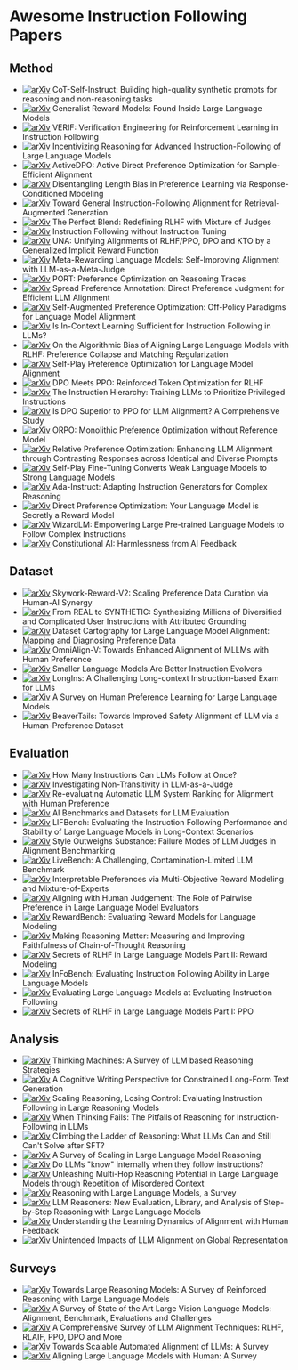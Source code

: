 # Awesome Instruction Following Papers

## Method

* [![arXiv](https://img.shields.io/badge/arXiv-2506.23235-red)](https://arxiv.org/abs/2507.23751) CoT-Self-Instruct: Building high-quality synthetic prompts for reasoning and non-reasoning tasks
* [![arXiv](https://img.shields.io/badge/arXiv-2506.23235-red)](https://arxiv.org/abs/2506.23235) Generalist Reward Models: Found Inside Large Language Models
* [![arXiv](https://img.shields.io/badge/arXiv-2506.09942-red)](https://arxiv.org/abs/2506.09942) VERIF: Verification Engineering for Reinforcement Learning in Instruction Following
* [![arXiv](https://img.shields.io/badge/arXiv-2506.01413-red)](https://arxiv.org/abs/2506.01413) Incentivizing Reasoning for Advanced Instruction-Following of Large Language Models
* [![arXiv](https://img.shields.io/badge/arXiv-2505.19241-red)](https://arxiv.org/abs/2505.19241) ActiveDPO: Active Direct Preference Optimization for Sample-Efficient Alignment
* [![arXiv](https://img.shields.io/badge/arXiv-2502.00814-red)](https://arxiv.org/abs/2502.00814) Disentangling Length Bias in Preference Learning via Response-Conditioned Modeling
* [![arXiv](https://img.shields.io/badge/arXiv-2410.09584-red)](https://arxiv.org/abs/2410.09584) Toward General Instruction-Following Alignment for Retrieval-Augmented Generation
* [![arXiv](https://img.shields.io/badge/arXiv-2409.20370-red)](https://arxiv.org/abs/2409.20370) The Perfect Blend: Redefining RLHF with Mixture of Judges
* [![arXiv](https://img.shields.io/badge/arXiv-2409.14254-red)](https://arxiv.org/abs/2409.14254) Instruction Following without Instruction Tuning
* [![arXiv](https://img.shields.io/badge/arXiv-2408.15339-red)](https://arxiv.org/abs/2408.15339) UNA: Unifying Alignments of RLHF/PPO, DPO and KTO by a Generalized Implicit Reward Function
* [![arXiv](https://img.shields.io/badge/arXiv-2407.19594-red)](https://arxiv.org/abs/2407.19594) Meta-Rewarding Language Models: Self-Improving Alignment with LLM-as-a-Meta-Judge
* [![arXiv](https://img.shields.io/badge/arXiv-2406.16061-red)](https://arxiv.org/abs/2406.16061) PORT: Preference Optimization on Reasoning Traces
* [![arXiv](https://img.shields.io/badge/arXiv-2406.04412-red)](https://arxiv.org/abs/2406.04412) Spread Preference Annotation: Direct Preference Judgment for Efficient LLM Alignment
* [![arXiv](https://img.shields.io/badge/arXiv-2405.20830-red)](https://arxiv.org/abs/2405.20830) Self-Augmented Preference Optimization: Off-Policy Paradigms for Language Model Alignment
* [![arXiv](https://img.shields.io/badge/arXiv-2405.19874-red)](https://arxiv.org/abs/2405.19874) Is In-Context Learning Sufficient for Instruction Following in LLMs?
* [![arXiv](https://img.shields.io/badge/arXiv-2405.16455-red)](https://arxiv.org/abs/2405.16455) On the Algorithmic Bias of Aligning Large Language Models with RLHF: Preference Collapse and Matching Regularization
* [![arXiv](https://img.shields.io/badge/arXiv-2405.00675-red)](https://arxiv.org/abs/2405.00675) Self-Play Preference Optimization for Language Model Alignment
* [![arXiv](https://img.shields.io/badge/arXiv-2404.18922-red)](https://arxiv.org/abs/2404.18922) DPO Meets PPO: Reinforced Token Optimization for RLHF
* [![arXiv](https://img.shields.io/badge/arXiv-2404.13208-red)](https://arxiv.org/abs/2404.13208) The Instruction Hierarchy: Training LLMs to Prioritize Privileged Instructions
* [![arXiv](https://img.shields.io/badge/arXiv-2404.10719-red)](https://arxiv.org/abs/2404.10719) Is DPO Superior to PPO for LLM Alignment? A Comprehensive Study
* [![arXiv](https://img.shields.io/badge/arXiv-2403.07691-red)](https://arxiv.org/abs/2403.07691) ORPO: Monolithic Preference Optimization without Reference Model
* [![arXiv](https://img.shields.io/badge/arXiv-2402.10958-red)](https://arxiv.org/abs/2402.10958) Relative Preference Optimization: Enhancing LLM Alignment through Contrasting Responses across Identical and Diverse Prompts
* [![arXiv](https://img.shields.io/badge/arXiv-2401.01335-red)](https://arxiv.org/abs/2401.01335) Self-Play Fine-Tuning Converts Weak Language Models to Strong Language Models
* [![arXiv](https://img.shields.io/badge/arXiv-2310.04484-red)](https://arxiv.org/abs/2310.04484) Ada-Instruct: Adapting Instruction Generators for Complex Reasoning
* [![arXiv](https://img.shields.io/badge/arXiv-2305.18290-red)](https://arxiv.org/abs/2305.18290) Direct Preference Optimization: Your Language Model is Secretly a Reward Model
* [![arXiv](https://img.shields.io/badge/arXiv-2304.12244-red)](https://arxiv.org/abs/2304.12244) WizardLM: Empowering Large Pre-trained Language Models to Follow Complex Instructions
* [![arXiv](https://img.shields.io/badge/arXiv-2212.08073-red)](https://arxiv.org/abs/2212.08073) Constitutional AI: Harmlessness from AI Feedback

## Dataset

* [![arXiv](https://img.shields.io/badge/arXiv-2507.01352-red)](https://arxiv.org/abs/2507.01352) Skywork-Reward-V2: Scaling Preference Data Curation via Human-AI Synergy
* [![arXiv](https://img.shields.io/badge/arXiv-2506.03968-red)](https://arxiv.org/abs/2506.03968) From REAL to SYNTHETIC: Synthesizing Millions of Diversified and Complicated User Instructions with Attributed Grounding
* [![arXiv](https://img.shields.io/badge/arXiv-2505.23114-red)](https://arxiv.org/abs/2505.23114) Dataset Cartography for Large Language Model Alignment: Mapping and Diagnosing Preference Data
* [![arXiv](https://img.shields.io/badge/arXiv-2502.18411-red)](https://arxiv.org/abs/2502.18411) OmniAlign-V: Towards Enhanced Alignment of MLLMs with Human Preference
* [![arXiv](https://img.shields.io/badge/arXiv-2412.11231-red)](https://arxiv.org/abs/2412.11231) Smaller Language Models Are Better Instruction Evolvers
* [![arXiv](https://img.shields.io/badge/arXiv-2406.17588-red)](https://arxiv.org/abs/2406.17588) LongIns: A Challenging Long-context Instruction-based Exam for LLMs
* [![arXiv](https://img.shields.io/badge/arXiv-2406.11191-red)](https://arxiv.org/abs/2406.11191) A Survey on Human Preference Learning for Large Language Models
* [![arXiv](https://img.shields.io/badge/arXiv-2307.04657-red)](https://arxiv.org/abs/2307.04657) BeaverTails: Towards Improved Safety Alignment of LLM via a Human-Preference Dataset

## Evaluation

* [![arXiv](https://img.shields.io/badge/arXiv-2507.11538-red)](https://arxiv.org/abs/2507.11538) How Many Instructions Can LLMs Follow at Once?
* [![arXiv](https://img.shields.io/badge/arXiv-2502.14074-red)](https://arxiv.org/abs/2502.14074) Investigating Non-Transitivity in LLM-as-a-Judge
* [![arXiv](https://img.shields.io/badge/arXiv-2501.00560-red)](https://arxiv.org/abs/2501.00560) Re-evaluating Automatic LLM System Ranking for Alignment with Human Preference
* [![arXiv](https://img.shields.io/badge/arXiv-2412.01020-red)](https://arxiv.org/abs/2412.01020) AI Benchmarks and Datasets for LLM Evaluation
* [![arXiv](https://img.shields.io/badge/arXiv-2411.07037-red)](https://arxiv.org/abs/2411.07037) LIFBench: Evaluating the Instruction Following Performance and Stability of Large Language Models in Long-Context Scenarios
* [![arXiv](https://img.shields.io/badge/arXiv-2409.15268-red)](https://arxiv.org/abs/2409.15268) Style Outweighs Substance: Failure Modes of LLM Judges in Alignment Benchmarking
* [![arXiv](https://img.shields.io/badge/arXiv-2406.19314-red)](https://arxiv.org/abs/2406.19314) LiveBench: A Challenging, Contamination-Limited LLM Benchmark
* [![arXiv](https://img.shields.io/badge/arXiv-2406.12845-red)](https://arxiv.org/abs/2406.12845) Interpretable Preferences via Multi-Objective Reward Modeling and Mixture-of-Experts
* [![arXiv](https://img.shields.io/badge/arXiv-2403.16950-red)](https://arxiv.org/abs/2403.16950) Aligning with Human Judgement: The Role of Pairwise Preference in Large Language Model Evaluators
* [![arXiv](https://img.shields.io/badge/arXiv-2403.13787-red)](https://arxiv.org/abs/2403.13787) RewardBench: Evaluating Reward Models for Language Modeling
* [![arXiv](https://img.shields.io/badge/arXiv-2402.13950-red)](https://arxiv.org/abs/2402.13950) Making Reasoning Matter: Measuring and Improving Faithfulness of Chain-of-Thought Reasoning
* [![arXiv](https://img.shields.io/badge/arXiv-2401.06080-red)](https://arxiv.org/abs/2401.06080) Secrets of RLHF in Large Language Models Part II: Reward Modeling
* [![arXiv](https://img.shields.io/badge/arXiv-2401.03601-red)](https://arxiv.org/abs/2401.03601) InFoBench: Evaluating Instruction Following Ability in Large Language Models
* [![arXiv](https://img.shields.io/badge/arXiv-2310.07641-red)](https://arxiv.org/abs/2310.07641) Evaluating Large Language Models at Evaluating Instruction Following
* [![arXiv](https://img.shields.io/badge/arXiv-2307.04964-red)](https://arxiv.org/abs/2307.04964) Secrets of RLHF in Large Language Models Part I: PPO

## Analysis

* [![arXiv](https://img.shields.io/badge/arXiv-2503.10814-red)](https://arxiv.org/abs/2503.10814) Thinking Machines: A Survey of LLM based Reasoning Strategies
* [![arXiv](https://img.shields.io/badge/arXiv-2502.12568-red)](https://arxiv.org/abs/2502.12568) A Cognitive Writing Perspective for Constrained Long-Form Text Generation
* [![arXiv](https://img.shields.io/badge/arXiv-2505.14810-red)](https://arxiv.org/abs/2505.14810) Scaling Reasoning, Losing Control: Evaluating Instruction Following in Large Reasoning Models
* [![arXiv](https://img.shields.io/badge/arXiv-2505.11423-red)](https://arxiv.org/abs/2505.11423) When Thinking Fails: The Pitfalls of Reasoning for Instruction-Following in LLMs
* [![arXiv](https://img.shields.io/badge/arXiv-2504.11741-red)](https://arxiv.org/abs/2504.11741) Climbing the Ladder of Reasoning: What LLMs Can and Still Can't Solve after SFT?
* [![arXiv](https://img.shields.io/badge/arXiv-2504.02181-red)](https://arxiv.org/abs/2504.02181) A Survey of Scaling in Large Language Model Reasoning
* [![arXiv](https://img.shields.io/badge/arXiv-2410.14516-red)](https://arxiv.org/abs/2410.14516) Do LLMs "know" internally when they follow instructions?
* [![arXiv](https://img.shields.io/badge/arXiv-2410.07103-red)](https://arxiv.org/abs/2410.07103) Unleashing Multi-Hop Reasoning Potential in Large Language Models through Repetition of Misordered Context
* [![arXiv](https://img.shields.io/badge/arXiv-2407.11511-red)](https://arxiv.org/abs/2407.11511) Reasoning with Large Language Models, a Survey
* [![arXiv](https://img.shields.io/badge/arXiv-2404.05221-red)](https://arxiv.org/abs/2404.05221) LLM Reasoners: New Evaluation, Library, and Analysis of Step-by-Step Reasoning with Large Language Models
* [![arXiv](https://img.shields.io/badge/arXiv-2403.18742-red)](https://arxiv.org/abs/2403.18742) Understanding the Learning Dynamics of Alignment with Human Feedback
* [![arXiv](https://img.shields.io/badge/arXiv-2402.15018-red)](https://arxiv.org/abs/2402.15018) Unintended Impacts of LLM Alignment on Global Representation

## Surveys

* [![arXiv](https://img.shields.io/badge/arXiv-2501.09686-red)](https://arxiv.org/abs/2501.09686) Towards Large Reasoning Models: A Survey of Reinforced Reasoning with Large Language Models
* [![arXiv](https://img.shields.io/badge/arXiv-2501.02189-red)](https://arxiv.org/abs/2501.02189) A Survey of State of the Art Large Vision Language Models: Alignment, Benchmark, Evaluations and Challenges
* [![arXiv](https://img.shields.io/badge/arXiv-2407.16216-red)](https://arxiv.org/abs/2407.16216) A Comprehensive Survey of LLM Alignment Techniques: RLHF, RLAIF, PPO, DPO and More
* [![arXiv](https://img.shields.io/badge/arXiv-2406.01252-red)](https://arxiv.org/abs/2406.01252) Towards Scalable Automated Alignment of LLMs: A Survey
* [![arXiv](https://img.shields.io/badge/arXiv-2307.12966-red)](https://arxiv.org/abs/2307.12966) Aligning Large Language Models with Human: A Survey
